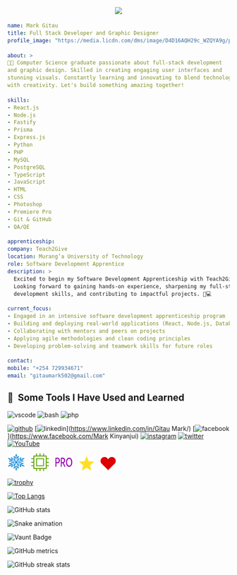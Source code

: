 <p align="center">
  <img src="https://capsule-render.vercel.app/api?text=Hey Everyone!🕹️&animation=fadeIn&type=waving&color=gradient&height=100"/>
</p>

  ```yaml
name: Mark Gitau
title: Full Stack Developer and Graphic Designer
profile_image: "https://media.licdn.com/dms/image/D4D16AQH29c_WZQYA9g/profile-displaybackgroundimage-shrink_350_1400/0/1721390264693?e=1726704000&v=beta&t=SiC9OO14e7G4VJqBhrvoPYJrP0MQvaVD1Ky2B3pXjGc"

about: >
  👨‍💻 Computer Science graduate passionate about full-stack development 
  and graphic design. Skilled in creating engaging user interfaces and 
  stunning visuals. Constantly learning and innovating to blend technology 
  with creativity. Let's build something amazing together!

skills:
  - React.js
  - Node.js
  - Fastify
  - Prisma
  - Express.js
  - Python
  - PHP
  - MySQL
  - PostgreSQL
  - TypeScript
  - JavaScript
  - HTML
  - CSS
  - Photoshop
  - Premiere Pro
  - Git & GitHub
  - QA/QE

apprenticeship:
  company: Teach2Give
  location: Murang’a University of Technology
  role: Software Development Apprentice
  description: >
    Excited to begin my Software Development Apprenticeship with Teach2Give.
    Looking forward to gaining hands-on experience, sharpening my full-stack 
    development skills, and contributing to impactful projects. 🚀💻

current_focus:
  - Engaged in an intensive software development apprenticeship program
  - Building and deploying real-world applications (React, Node.js, Databases)
  - Collaborating with mentors and peers on projects
  - Applying agile methodologies and clean coding principles
  - Developing problem-solving and teamwork skills for future roles

contact:
  mobile: "+254 729934671"
  email: "gitaumark502@gmail.com"
```
<h2> 🚀 &nbsp;Some Tools I Have Used and Learned</h2>
<p align="left">
<img src="https://cdn.jsdelivr.net/gh/devicons/devicon/icons/vscode/vscode-original.svg" alt="vscode" width="45" height="45"/>
<img src="https://cdn.jsdelivr.net/gh/devicons/devicon/icons/bash/bash-original.svg" alt="bash" width="45" height="45"/>
<img src="https://cdn.jsdelivr.net/gh/devicons/devicon/icons/php/php-original.svg" alt="php" width="45" height="45"/>
</p>

[<img src='https://cdn.jsdelivr.net/npm/simple-icons@3.0.1/icons/github.svg' alt='github' height='40'>](https://github.com/de-scientist)  [<img src='https://cdn.jsdelivr.net/npm/simple-icons@3.0.1/icons/linkedin.svg' alt='linkedin' height='40'>](https://www.linkedin.com/in/Gitau Mark/)  [<img src='https://cdn.jsdelivr.net/npm/simple-icons@3.0.1/icons/facebook.svg' alt='facebook' height='40'>](https://www.facebook.com/Mark Kinyanjui)  [<img src='https://cdn.jsdelivr.net/npm/simple-icons@3.0.1/icons/instagram.svg' alt='instagram' height='40'>](https://www.instagram.com/gitaumark/)  [<img src='https://cdn.jsdelivr.net/npm/simple-icons@3.0.1/icons/twitter.svg' alt='twitter' height='40'>](https://twitter.com/@GitauMark1)  [<img src='https://cdn.jsdelivr.net/npm/simple-icons@3.0.1/icons/youtube.svg' alt='YouTube' height='40'>](https://www.youtube.com/channel/@gitaumark9297)  

<a href='https://archiveprogram.github.com/'><img src='https://raw.githubusercontent.com/acervenky/animated-github-badges/master/assets/acbadge.gif' width='40' height='40'></a> <a href='https://docs.github.com/en/developers'><img src='https://raw.githubusercontent.com/acervenky/animated-github-badges/master/assets/devbadge.gif' width='40' height='40'></a> <a href='https://github.com/pricing'><img src='https://raw.githubusercontent.com/acervenky/animated-github-badges/master/assets/pro.gif' width='40' height='40'></a> <a href='https://stars.github.com/'><img src='https://raw.githubusercontent.com/acervenky/animated-github-badges/master/assets/starbadge.gif' width='35' height='35'></a> <a href='https://docs.github.com/en/github/supporting-the-open-source-community-with-github-sponsors'><img src='https://raw.githubusercontent.com/acervenky/animated-github-badges/master/assets/sponsorbadge.gif' width='35' height='35'></a> 

[![trophy](https://github-profile-trophy.vercel.app/?username=de-scientist)](https://github.com/ryo-ma/github-profile-trophy)

[![Top Langs](https://github-readme-stats.vercel.app/api/top-langs/?username=de-scientist)](https://github.com/anuraghazra/github-readme-stats)

![GitHub stats](https://github-readme-stats.vercel.app/api?username=de-scientist&show_icons=true)  

![Snake animation](https://github.com/de-scientist/de-scientist/blob/output/github-contribution-grid-snake.svg)

![Vaunt Badge](https://api.vaunt.dev/v1/github/entities/de-scientist/contributions?format=svg&private=false)  

![GitHub metrics](https://metrics.lecoq.io/de-scientist)  

![GitHub streak stats](https://streak-stats.demolab.com/?user=de-scientist)  

